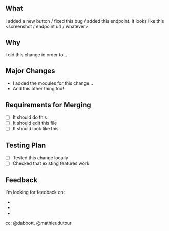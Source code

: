 ## What

I added a new button / fixed this bug / added this endpoint. It looks like this <screenshot / endpoint url / whatever>

## Why

I did this change in order to...

## Major Changes

- I added the modules for this change…
- And this other thing too!

## Requirements for Merging

- [ ] It should do this
- [ ] It should edit this file
- [ ] It should look like this

## Testing Plan

- [ ] Tested this change locally
- [ ] Checked that existing features work

## Feedback

I'm looking for feedback on:

- <this important decision>
- <this design>
- <this code style>

<!-- Tag relevant people for example -->

cc: @dabbott, @mathieudutour
